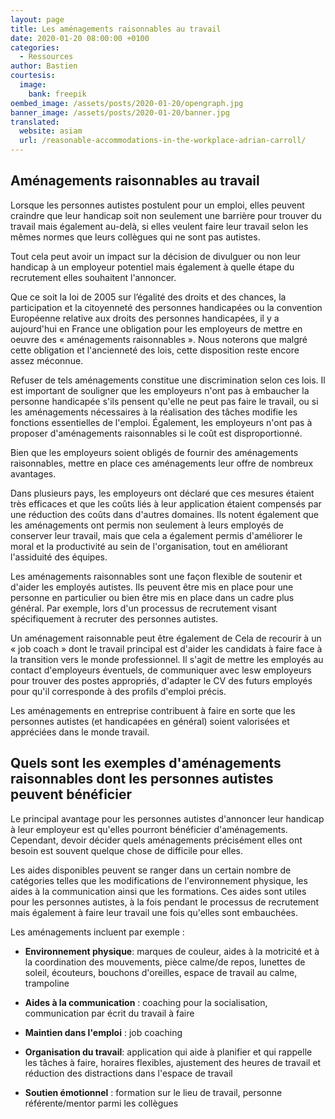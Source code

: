 ```yaml
---
layout: page
title: Les aménagements raisonnables au travail
date: 2020-01-20 08:00:00 +0100
categories:
  - Ressources
author: Bastien
courtesis:
  image:
    bank: freepik
oembed_image: /assets/posts/2020-01-20/opengraph.jpg
banner_image: /assets/posts/2020-01-20/banner.jpg
translated:
  website: asiam
  url: /reasonable-accommodations-in-the-workplace-adrian-carroll/
---
```


## Aménagements raisonnables au travail

Lorsque les personnes autistes postulent pour un emploi, elles peuvent craindre que leur handicap soit non seulement une barrière 
pour trouver du travail mais également au-delà, si elles veulent faire leur travail selon les mêmes normes que leurs collègues qui ne sont pas autistes.

Tout cela peut avoir un impact sur la décision de divulguer ou non leur handicap à un employeur potentiel mais également
à quelle étape du recrutement elles souhaitent l'annoncer.

Que ce soit la loi de 2005 sur l’égalité des droits et des chances, la participation et la citoyenneté des personnes handicapées 
ou la convention Européenne relative aux droits des personnes handicapées, 
il y a aujourd'hui en France une obligation pour les employeurs de mettre en oeuvre des «&nbsp;aménagements raisonnables&nbsp;».
Nous noterons que malgré cette obligation et l'ancienneté des lois, cette disposition reste encore assez méconnue.

Refuser de tels aménagements constitue une discrimination selon ces lois.
Il est important de souligner que les employeurs n'ont pas à embaucher la personne handicapée s'ils pensent qu'elle ne peut pas faire le travail, ou si les aménagements nécessaires à la réalisation des tâches modifie les fonctions essentielles de l'emploi.
Également, les employeurs n'ont pas à proposer d'aménagements raisonnables si le coût est disproportionné.

Bien que les employeurs soient obligés de fournir des aménagements raisonnables,
mettre en place ces aménagements leur offre de nombreux avantages.

Dans plusieurs pays, les employeurs ont déclaré que ces mesures étaient très efficaces et que 
les coûts liés à leur application étaient compensés par une réduction des coûts dans d'autres domaines.
Ils notent également que les aménagements ont permis non seulement à leurs employés de conserver leur travail,
mais que cela a également permis d'améliorer le moral et la productivité au sein de l'organisation, 
tout en améliorant l'assiduité des équipes.

Les aménagements raisonnables sont une façon flexible de soutenir et d'aider les employés autistes.
Ils peuvent être mis en place pour une personne en particulier ou bien être mis en place dans un cadre plus général.
Par exemple, lors d'un processus de recrutement visant spécifiquement à recruter des personnes autistes.

Un aménagement raisonnable peut être également de Cela de recourir à un «&nbsp;job coach&nbsp;» dont le travail principal est d'aider les candidats à 
faire face à la transition vers le monde professionnel. Il s'agit de mettre les employés au contact d'employeurs éventuels,
de communiquer avec lesw employeurs pour trouver des postes appropriés, d'adapter le CV des futurs employés pour qu'il corresponde à des profils
d'emploi précis.

Les aménagements en entreprise contribuent à faire en sorte que les personnes autistes (et handicapées en général) soient valorisées
et appréciées dans le monde travail.

## Quels sont les exemples d'aménagements raisonnables dont les personnes autistes peuvent bénéficier


Le principal avantage pour les personnes autistes d'annoncer leur handicap à leur employeur
est qu'elles pourront bénéficier d'aménagements.
Cependant, devoir décider quels aménagements précisément elles ont besoin est souvent quelque chose de difficile pour elles.

Les aides disponibles peuvent se ranger dans un certain nombre de catégories telles que les modifications
de l'environnement physique, les aides à la communication ainsi que les formations.
Ces aides sont utiles pour les personnes autistes, à la fois pendant le  processus de recrutement mais également à faire
leur travail une fois qu'elles sont embauchées.


Les aménagements incluent par exemple :


  - **Environnement physique**: marques de couleur, aides à la motricité et à la coordination des mouvements,
pièce calme/de repos, lunettes de soleil, écouteurs, bouchons d'oreilles, espace de travail au calme, trampoline

  - **Aides à la communication**&nbsp;: coaching pour la socialisation, communication par écrit du travail à faire

  - **Maintien dans l'emploi**&nbsp;: job coaching

  - **Organisation du travail**: application qui aide à planifier et qui rappelle les tâches à faire, horaires flexibles, ajustement des heures de travail et réduction des distractions dans l'espace de travail

  - **Soutien émotionnel**&nbsp;: formation sur le lieu de travail, personne référente/mentor parmi les collègues
